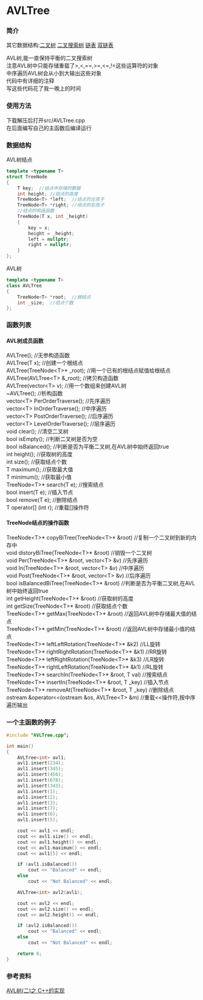 # AVLTree
### 简介
其它数据结构:[二叉树](https://github.com/heiyedeshengyin/BinaryTree) [二叉搜索树](https://github.com/heiyedeshengyin/BinarySearchTree) [链表](https://github.com/heiyedeshengyin/LinkedList) [双链表](https://github.com/heiyedeshengyin/DoublyLinkedList)

AVL树,能一直保持平衡的二叉搜索树  
注意AVL树中只能存储重载了>,<,==,>=,<=,!=这些运算符的对象  
中序遍历AVL树会从小到大输出这些对象  
代码中有详细的注释  
写这些代码花了我一晚上的时间

### 使用方法
下载解压后打开src/AVLTree.cpp  
在后面编写自己的主函数后编译运行

### 数据结构
AVL树结点
```cpp
template <typename T>
struct TreeNode
{
	T key;	//结点中存储的数据
	int height;	//结点的高度
	TreeNode<T> *left;	//结点的左孩子
	TreeNode<T> *right;	//结点的右孩子
	//结点的构造函数
	TreeNode(T x, int _height)
	{
		key = x;
		height = _height;
		left = nullptr;
		right = nullptr;
	}
};
```
AVL树
```cpp
template <typename T>
class AVLTree
{
	TreeNode<T> *root;	//根结点
	int _size;	//结点个数
};
```
### 函数列表
#### AVL树成员函数
AVLTree();	//无参构造函数  
AVLTree(T x);	//创建一个根结点  
AVLTree(TreeNode\<T\>* _root);	//用一个已有的根结点赋值给根结点  
AVLTree(AVLTree\<T\> &_root);	//拷贝构造函数  
AVLTree(vector\<T\> v);	//用一个数组来创建AVL树  
~AVLTree();	//析构函数  
vector\<T\> PerOrderTraverse();	//先序遍历  
vector\<T\> InOrderTraverse();	//中序遍历  
vector\<T\> PostOrderTraverse();	//后序遍历  
vector\<T\> LevelOrderTraverse();	//层序遍历  
void clear();	//清空二叉树  
bool isEmpty();	//判断二叉树是否为空  
bool isBalanced();	//判断是否为平衡二叉树,在AVL树中始终返回true  
int height();	//获取树的高度  
int size();	//获取结点个数  
T maximum();	//获取最大值  
T minimum();	//获取最小值  
TreeNode\<T\>* search(T e);	//搜索结点  
bool insert(T e);	//插入节点  
bool remove(T e);	//删除结点  
T operator[] (int r);	//重载[]操作符  

#### TreeNode结点的操作函数
TreeNode\<T\>* copyBiTree(TreeNode\<T\>* &root) //复制一个二叉树到新的内存中  
void distoryBiTree(TreeNode\<T\>* &root)  //销毁一个二叉树  
void Per(TreeNode\<T\>* &root, vector\<T\> &v)  //先序遍历  
void In(TreeNode\<T\>* &root, vector\<T\> &v) //中序遍历  
void Post(TreeNode\<T\>* &root, vector\<T\> &v) //后序遍历  
bool isBalancedBiTree(TreeNode\<T\>* &root) //判断是否为平衡二叉树,在AVL树中始终返回true  
int getHeight(TreeNode\<T\>* &root) //获取树的高度  
int getSize(TreeNode\<T\>* &root) //获取结点个数  
TreeNode\<T\>* getMax(TreeNode\<T\>* &root) //返回AVL树中存储最大值的结点  
TreeNode\<T\>* getMin(TreeNode\<T\>* &root) //返回AVL树中存储最小值的结点  
TreeNode\<T\>* leftLeftRotation(TreeNode\<T\>* &k2) //LL旋转  
TreeNode\<T\>* rightRightRotation(TreeNode\<T\>* &k1) //RR旋转  
TreeNode\<T\>* leftRightRotation(TreeNode\<T\>* &k3)  //LR旋转  
TreeNode\<T\>* rightLeftRotation(TreeNode\<T\>* &k1)  //RL旋转  
TreeNode\<T\>* searchIn(TreeNode\<T\>* &root, T val)  //搜索结点  
TreeNode\<T\>* insertIn(TreeNode\<T\>* &root, T _key) //插入节点  
TreeNode\<T\>* removeAt(TreeNode\<T\>* &root, T _key) //删除结点  
ostream &operator<<(ostream &os, AVLTree\<T\> &m) //重载<<操作符,按中序遍历输出  

### 一个主函数的例子
```cpp
#include "AVLTree.cpp";

int main()
{
	AVLTree<int> avl1;
	avl1.insert(234);
	avl1.insert(345);
	avl1.insert(456);
	avl1.insert(678);
	avl1.insert(343);
	avl1.insert(1);
	avl1.insert(2);
	avl1.insert(3);
	avl1.insert(7);
	avl1.insert(6);
	avl1.insert(5);

	cout << avl1 << endl;
	cout << avl1.size() << endl;
	cout << avl1.height() << endl;
	cout << avl1.maximum() << endl;
	cout << avl1[5] << endl;

	if (avl1.isBalanced())
		cout << "Balanced" << endl;
	else
		cout << "Not Balanced" << endl;

	AVLTree<int> avl2(avl1);

	cout << avl2 << endl;
	cout << avl2.size() << endl;
	cout << avl2.height() << endl;

	if (avl2.isBalanced())
		cout << "Balanced" << endl;
	else
		cout << "Not Balanced" << endl;

	return 0;
}
```

### 参考资料
[AVL树(二)之 C++的实现](https://www.cnblogs.com/skywang12345/p/3577360.html)
